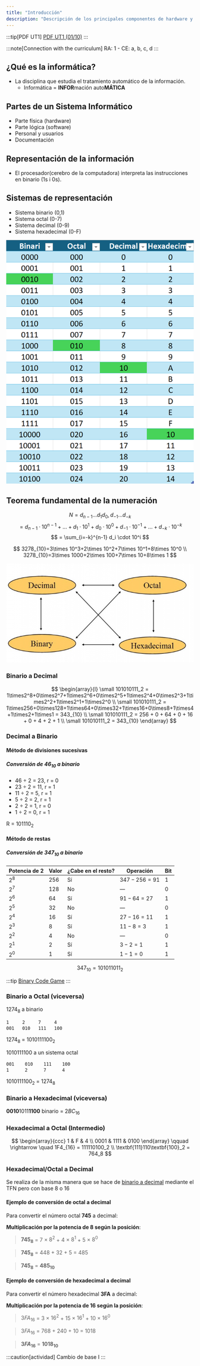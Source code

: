 ```yaml
---
title: "Introducción"
description: "Descripción de los principales componentes de hardware y su interconexión en un sistema."
---
```


:::tip[PDF UT1]
[PDF UT1 (01/10)](https://docs-class.github.io/si/_pdf/ut1.pdf)
:::


:::note[Connection with the curriculum]
RA: 1 - CE: a, b, c, d
:::

## ¿Qué es la informática?
- La disciplina que estudia el tratamiento automático de la información.
   - Informática = **INFOR**mación auto**MÁTICA**

## Partes de un Sistema Informático
- Parte física (hardware)
- Parte lógica (software) 
- Personal y usuarios
- Documentación



## Representación de la información

- El procesador(cerebro de la computadora) interpreta las instrucciones en binario (1s i 0s).

## Sistemas de representación
- Sistema binario (0,1)
- Sistema octal (0-7)
- Sistema decimal (0-9)
- Sistema hexadecimal (0-F) 

![Tabla de bases](../../../assets/ut1/TablaDeBases.png)

## Teorema fundamental de la numeración

$$
N = d_{n-1}\dots d_{1}d_{0}, d_{-1}\dots d_{-k}
$$
$$
= d_{n-1}\cdot 10^{n-1} + \dots + d_1\cdot 10^1 + d_0\cdot 10^0 + d_{-1}\cdot 10^{-1} + \dots + d_{-k}\cdot 10^{-k}
$$
$$
= \sum_{i=-k}^{n-1} d_i \cdot 10^i
$$

$$
3278_{10}=3\times 10^3+2\times 10^2+7\times 10^1+8\times 10^0 \\
3278_{10}=3\times 1000+2\times 100+7\times 10+8\times 1
$$

![Cambio de base](../../../assets/ut1/cambioBase.jpg)

### Binario a Decimal

$$
\begin{array}{l}
\small 101010111_2 = 1\times2^8+0\times2^7+1\times2^6+0\times2^5+1\times2^4+0\times2^3+1\times2^2+1\times2^1+1\times2^0 \\
\small 101010111_2 = 1\times256+0\times128+1\times64+0\times32+1\times16+0\times8+1\times4+1\times2+1\times1 = 343_{10} \\
\small 101010111_2 = 256 + 0 + 64 + 0 + 16 + 0 + 4 + 2 + 1 \\
\small 101010111_2 = 343_{10}
\end{array}
$$



### Decimal a Binario

#### Método de divisiones sucesivas

##### Conversión de $46_{10}$ a binario

- 46 ÷ 2 = 23, r = 0 
- 23 ÷ 2 = 11, r = 1 
- 11 ÷ 2 = 5, r = 1 
- 5 ÷ 2 = 2, r = 1 
- 2 ÷ 2 = 1, r = 0 
- 1 ÷ 2 = 0, r = 1
  
R = $101110_2$


#### Método de restas

##### Conversión de $347_{10}$ a binario

| Potencia de 2 | Valor | ¿Cabe en el resto? | Operación        | Bit |
| ------------- | ----- | ------------------ | ---------------- | --- |
| $2^8$         | 256   | Sí                 | $347 - 256 = 91$ | 1   |
| $2^7$         | 128   | No                 | —                | 0   |
| $2^6$         | 64    | Sí                 | $91 - 64 = 27$   | 1   |
| $2^5$         | 32    | No                 | —                | 0   |
| $2^4$         | 16    | Sí                 | $27 - 16 = 11$   | 1   |
| $2^3$         | 8     | Sí                 | $11 - 8 = 3$     | 1   |
| $2^2$         | 4     | No                 | —                | 0   |
| $2^1$         | 2     | Sí                 | $3 - 2 = 1$      | 1   |
| $2^0$         | 1     | Sí                 | $1 - 1 = 0$      | 1   |

$$
347_{10} = 101011011_{2}
$$

:::tip
[Binary Code Game](https://learningcontent.cisco.com/games/binary/index.html)
:::


### Binario a Octal (viceversa)

$1274_8$ a binario
```
1     2     7     4
001   010   111   100
```

$1274_8$ = $1010111100_2$

1010111100 a un sistema octal

```
001    010    111    100
1      2      7      4 
```

$1010111100_2$ = $1274_8$


### Binario a Hexadecimal (viceversa)

 **0010**1011**1100** binario = $2BC_{16}$


### Hexadecimal a Octal (Intermedio)

$$
\begin{array}{ccc}
1 & F & 4 \\
0001 & 1111 & 0100
\end{array}
\qquad \rightarrow \quad 1F4_{16} = 111110100_2 \\
\textbf{111}110\textbf{100}_2 = 764_8
$$

### Hexadecimal/Octal a Decimal

Se realiza de la misma manera que se hace de [binario a decimal](#binario-a-decimal) mediante el TFN pero con base 8 o 16

#### Ejemplo de conversión de octal a decimal

Para convertir el número octal **745** a decimal:

**Multiplicación por la potencia de 8 según la posición**:

> **$745_8$** = 7 × $8^2$ + 4 × $8^1$ + 5 × $8^0$ 

> **$745_8$** = 448 + 32 + 5 = 485

> **$745_8$** = **$485_{10}$**


#### Ejemplo de conversión de hexadecimal a decimal

Para convertir el número hexadecimal **3FA** a decimal:

**Multiplicación por la potencia de 16 según la posición**:
> $3FA_{16}$ = 3 × $16^2$ + 15 × $16^1$ + 10 × $16^0$

> $3FA_{16}$ = 768 + 240 + 10 = 1018

> **$3FA_{16}$** = **$1018_{10}$**

:::caution[actividad]
Cambio de base I
:::